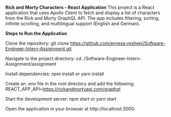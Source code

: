 **Rick and Morty Characters - React Application**
This project is a React application that uses Apollo Client to fetch and display a list of characters from the Rick and Morty GraphQL API. The app includes filtering, sorting, infinite scrolling, and multilingual support (English and German).

**Steps to Run the Application**

Clone the repository:
git clone <https://github.com/ernesa-rexhepi/Software-Engineer-Intern-Assignment.git>

Navigate to the project directory:
cd ./Software-Engineer-Intern-Assignment/assignment

Install dependencies:
npm install or yarn install

Create an .env file in the root directory and add the following:
REACT_APP_API=https://rickandmortyapi.com/graphql

Start the development server:
npm start or yarn start

Open the application in your browser at http://localhost:3000.


